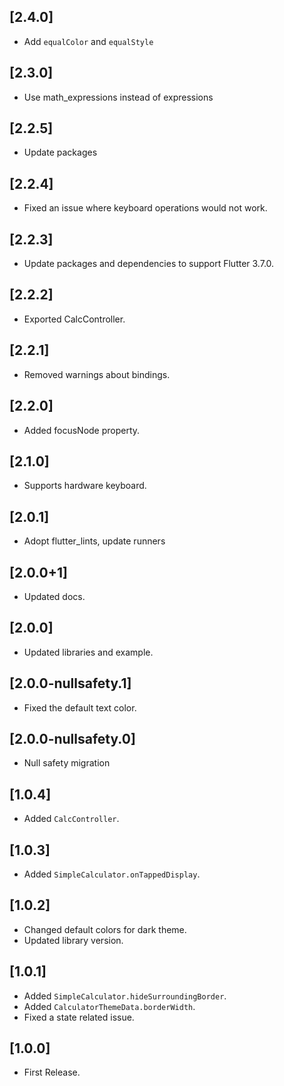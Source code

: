 ## [2.4.0]
- Add `equalColor` and `equalStyle`

## [2.3.0]
- Use math_expressions instead of expressions

## [2.2.5]
- Update packages

## [2.2.4]
- Fixed an issue where keyboard operations would not work.

## [2.2.3]
- Update packages and dependencies to support Flutter 3.7.0.

## [2.2.2]
- Exported CalcController.

## [2.2.1]
- Removed warnings about bindings.

## [2.2.0]
- Added focusNode property.

## [2.1.0]
- Supports hardware keyboard.

## [2.0.1]
- Adopt flutter_lints, update runners

## [2.0.0+1]
- Updated docs.

## [2.0.0]
- Updated libraries and example.

## [2.0.0-nullsafety.1]
- Fixed the default text color.

## [2.0.0-nullsafety.0]
- Null safety migration

## [1.0.4]
- Added `CalcController`.

## [1.0.3]
- Added `SimpleCalculator.onTappedDisplay`.

## [1.0.2]
- Changed default colors for dark theme.
- Updated library version.

## [1.0.1]
- Added `SimpleCalculator.hideSurroundingBorder`.
- Added `CalculatorThemeData.borderWidth`.
- Fixed a state related issue.

## [1.0.0]
- First Release.
